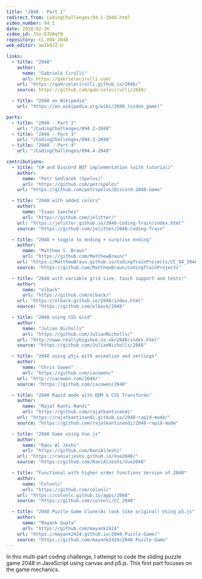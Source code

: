```yaml
---
title: "2048 - Part 1"
redirect_from: CodingChallenges/94.1-2048.html
video_number: 94.1
date: 2018-02-26
video_id: JSn-DJU8qf0
repository: CC_094_2048
web_editor: aeIk9JZ-U

links:
  - title: "2048"
    author:
      name: "Gabriele Cirulli"
      url: https://gabrielecirulli.com/
    url: "https://gabrielecirulli.github.io/2048/"
    source: https://github.com/gabrielecirulli/2048/

  - title: "2048 on Wikipedia"
    url: "https://en.wikipedia.org/wiki/2048_(video_game)"

parts:
  - title: "2048 - Part 2"
    url: "/CodingChallenges/094.2-2048"
  - title: "2048 - Part 3"
    url: "/CodingChallenges/094.3-2048"
  - title: "2048 - Part 4"
    url: "/CodingChallenges/094.4-2048"

contributions:
  - title: "C# and Discord BOT implementation (with tutorial)"
    author:
      name: "Petr Sedláček (Spelos)"
      url: "https://github.com/petrspelos"
    url: "https://github.com/petrspelos/Discord-2048-Game"

  - title: "2048 with added colors"
    author:
      name: "Isaac Sanchez"
      url: "https://github.com/jelitter/"
    url: "https://jelitter.github.io/2048-Coding-Train/index.html"
    source: "https://github.com/jelitter/2048-Coding-Train"

  - title: "2048 + toggle to ending + surprise ending"
    author:
      name: "Matthew S. Braun"
      url: "https://github.com/MatthewBraun/"
    url: "https://MatthewBraun.github.io/CodingTrainProjects/CC_94_2048/index.html"
    source: "https://github.com/MatthewBraun/CodingTrainProjects"

  - title: "2048 with variable grid size, touch support and tests!"
    author:
      name: "olback"
      url: "https://github.com/olback/"
    url: "https://olback.github.io/2048/index.html"
    source: "https://github.com/olback/2048"

  - title: "2048 using CSS Grid"
    author:
      name: "Julian Nicholls"
      url: "https://github.com/JulianNicholls/"
    url: "http://www.reallybigshoe.co.uk/2048/index.html"
    source: "https://github.com/JulianNicholls/2048"

  - title: "2048 using p5js with animation and settings"
    author:
      name: "Chris Cowen"
      url: "https://github.com/cacowen/"
    url: "http://cacowen.com/2048/"
    source: "https://github.com/cacowen/2048"

  - title: "2048 Rapid mode with DOM & CSS Transforms"
    author:
      name: "Rajat Kanti Nandi"
      url: "https://github.com/rajatkantinandi"
    url: "https://rajatkantinandi.github.io/2048-rapid-mode/"
    source: "https://github.com/rajatkantinandi/2048-rapid-mode"

  - title: "2048 Game using Vue.js"
    author:
      name: "Rani Al Jeshi"
      url: "https://github.com/RaniAlJeshi"
    url: "https://ranialjeshi.github.io/Vue2048/"
    source: "https://github.com/RaniAlJeshi/Vue2048"

  - title: "Functional with higher order functions Version of 2048"
    author:
      name: "Colonlc"
      url: "https://github.com/colonlc"
    url: "https://colonlc.github.io/apps/2048"
    source: "https://github.com/colonlc/CC_2048"

  - title: "2048 Puzzle Game Clone(As look like original) Using p5.js"
    author:
      name: "Mayank Gupta"
      url: "https://github.com/mayank2424"
    url: "https://mayank2424.github.io/2048-Puzzle-Game/"
    source: "https://github.com/mayank2424/2048-Puzzle-Game"
---
```


In this multi-part coding challenge, I attempt to code the sliding puzzle game 2048 in JavaScript using canvas and p5.js. This first part focuses on the game mechanics.
